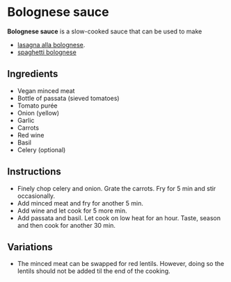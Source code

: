 # Bolognese sauce

**Bolognese sauce** is a slow-cooked sauce that can be used to make

- [lasagna alla bolognese](./lasagna_al_forno.md).
- [spaghetti bolognese](./spaghetti_bolognese)

## Ingredients

- Vegan minced meat
- Bottle of passata (sieved tomatoes)
- Tomato purée
- Onion (yellow)
- Garlic
- Carrots
- Red wine
- Basil
- Celery (optional)

## Instructions

- Finely chop celery and onion. Grate the carrots. Fry for 5 min and stir
  occasionally.
- Add minced meat and fry for another 5 min.
- Add wine and let cook for 5 more min.
- Add passata and basil. Let cook on low heat for an hour. Taste, season and
  then cook for another 30 min.

## Variations

- The minced meat can be swapped for red lentils. However, doing so the lentils
  should not be added til the end of the cooking.
